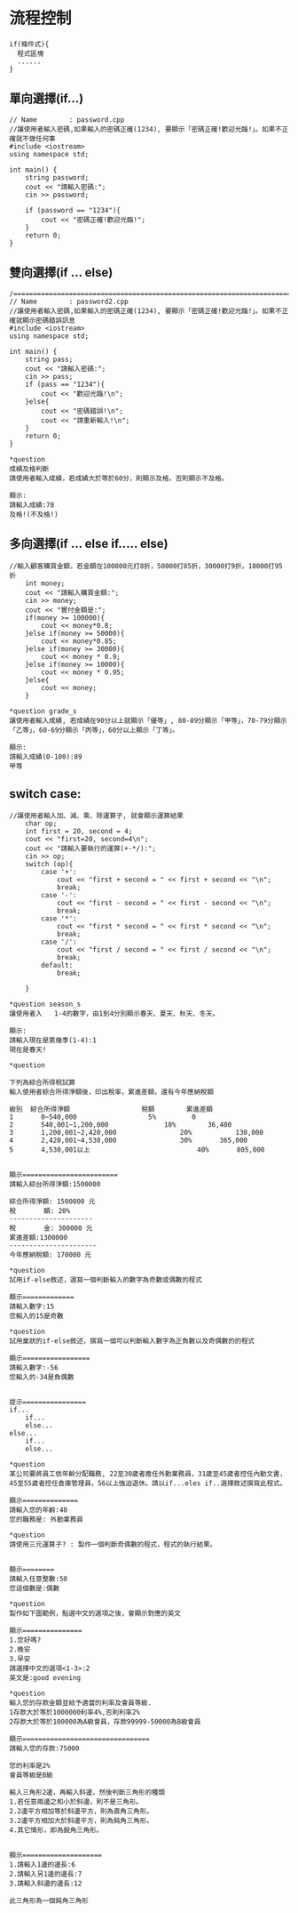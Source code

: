 # 流程控制
```
if(條件式){
  程式區塊
  ......
}
```

## 單向選擇(if...)

	// Name        : password.cpp
	//讓使用者輸入密碼,如果輸入的密碼正確(1234), 要顯示「密碼正確!歡迎光臨!」。如果不正確就不做任何事
	#include <iostream>
	using namespace std;

	int main() {
		string password;
		cout << "請輸入密碼:";
		cin >> password;

		if (password == "1234"){
			cout << "密碼正確!歡迎光臨!";
		}
		return 0;
	}
## 雙向選擇(if ... else)

	/============================================================================
	// Name        : password2.cpp
	//讓使用者輸入密碼,如果輸入的密碼正確(1234), 要顯示「密碼正確!歡迎光臨!」。如果不正確就顯示密碼錯誤訊息
	#include <iostream>
	using namespace std;

	int main() {
		string pass;
		cout << "請輸入密碼:";
		cin >> pass;
		if (pass == "1234"){
			cout << "歡迎光臨!\n";
		}else{
			cout << "密碼錯誤!\n";
			cout << "請重新輸入!\n";
		}
		return 0;
	}

```
*question
成績及格判斷
請使用者輸入成績，若成績大於等於60分，則顯示及格，否則顯示不及格。

顯示:
請輸入成績:78
及格!(不及格!)
```

## 多向選擇(if ... else if..... else)
	//輸入顧客購買金額，若金額在100000元打8折，50000打85折，30000打9折，10000打95折
		int money;
		cout << "請輸入購買金額:";
		cin >> money;
		cout << "實付金額是:";
		if(money >= 100000){
			cout << money*0.8;
		}else if(money >= 50000){
			cout << money*0.85;
		}else if(money >= 30000){
			cout << money * 0.9;
		}else if(money >= 10000){
			cout << money * 0.95;
		}else{
			cout << money;
		}

```
*question grade_s
讓使用者輸入成績, 若成績在90分以上就顯示「優等」, 80-89分顯示「甲等」，70-79分顯示「乙等」，60-69分顯示「丙等」，60分以上顯示「丁等」。

顯示:
請輸入成績(0-100):89
甲等
```
## switch case:

	//讓使用者輸入加、減、乘、除運算子, 就會顯示運算結果
		char op;
		int first = 20, second = 4;
		cout << "first=20, second=4\n";
		cout << "請輸入要執行的運算(+-*/):";
		cin >> op;
		switch (op){
			case '+':
				cout << "first + second = " << first + second << "\n";
				break;
			case '-':
				cout << "first - second = " << first - second << "\n";
				break;
			case '*':
				cout << "first * second = " << first * second << "\n";
				break;
			case '/':
				cout << "first / second = " << first / second << "\n";
				break;
			default:
				break;
	
		}

```
*question season_s
讓使用者入	1-4的數字，由1到4分別顯示春天、夏天、秋天、冬天。

顯示:
請輸入現在是第幾季(1-4):1
現在是春天!
```	


```
*question

下列為綜合所得稅試算
輸入使用者綜合所得淨額後，印出稅率，累進差額，還有今年應納稅額

級別	綜合所得淨額					稅額	      累進差額
1		0~540,000			       5%		  0
2		540,001~1,200,000		       10%	      36,400
3		1,200,001~2,420,000	               20%           130,000
4		2,420,001~4,530,000	               30%	     365,000
5		4,530,001以上                           40%	    805,000		


顯示========================
請輸入綜台所得淨額:1500000

綜合所得淨額: 1500000 元
稅       額: 20%
---------------------
稅       金: 300000 元
累進差額:1300000
----------------------
今年應納稅額: 170000 元			
```

```
*question
試用if-else敘述，選寫一個判斷輸入的數字為奇數或偶數的程式

顯示=============
請輸入數字:15
您輸入的15是奇數
```

```
*question
試用巢狀的if-else敘述，撰寫一個可以判斷輸入數字為正負數以及奇偶數的的程式

顯示=================
請輸入數字:-56
您輸入的-34是負偶數


提示================
if...
    if...  
    else...
else...
    if...
    else...
```

```
*question
某公司要將員工依年齡分配職務, 22至30歲者擔任外勤業務員，31歲至45歲者控任內勤文書，45至55歲者控任倉庫管理員，56以上強迫退休。請以if...eles if..選擇敘述撰寫此程式。

顯示==============
請輸入您的年齡:40
您的職務是: 外勤業務員
```

```
*question
請使用三元運算子? : 製作一個判斷奇偶數的程式，程式的執行結果。


顯示========
請輸入任意整數:50
您這個數是:偶數
```


```
*question
製作如下圖範例，點選中文的選項之後，會顯示對應的英文

顯示===============
1.您好嗎?
2.晚安
3.早安
請選擇中文的選項<1-3>:2
英文是:good evening
```

```
*question
輸入您的存款金額並給予適當的利率及會員等級.
1存款大於等於1000000利率4%,否則利率2%
2存款大於等於100000為A級會員，存款99999-50000為B級會員

顯示================================
請輸入您的存款:75000

您的利率是2%
會員等級是B級
```

```
輸入三角形2邊，再輸入斜邊，然後判斷三角形的種類
1.若任意兩邊之和小於斜邊，則不是三角形。
2.2邊平方相加等於斜邊平方，則為直角三角形。
3.2邊平方相加大於斜邊平方，則為鈍角三角形。
4.其它情形，即為銳角三角形。


顯示====================
1.請輸入1邊的邊長:6
2.請輸入另1邊的邊長:7
3.請輸入斜邊的邊長:12

此三角形為一個鈍角三角形
```
